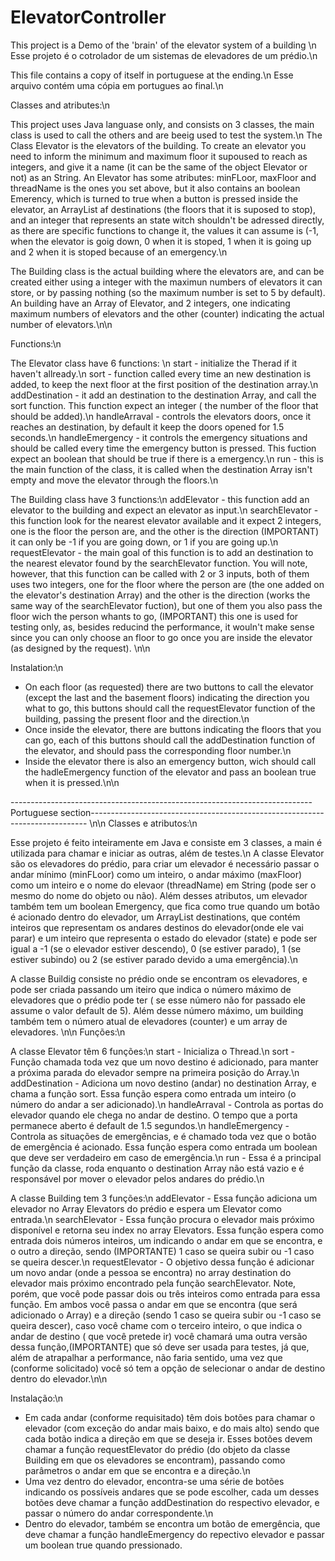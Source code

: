 # ElevatorController
This project is a Demo of the 'brain' of the elevator system of a building \n
Esse projeto é o cotrolador de um sistemas de elevadores de um prédio.\n

This file contains a copy of itself in portuguese at the ending.\n
Esse arquivo contém uma cópia em portugues ao final.\n

Classes and atributes:\n

This project uses Java languase only, and consists on 3 classes, the main class is used to call the others and are beeig used to test the system.\n
The Class Elevator is the elevators of the building. To create an elevator you need to inform the minimum and maximum floor it supoused to reach as integers, and give it a name (it can be the same of the object Elevator or not) as an String. An Elevator has some atributes: minFLoor, maxFloor and threadName is the ones you set above, but it also contains an boolean Emerency, which is turned to true when a button is pressed inside the elevator, an ArrayList af destinations (the floors that it is suposed to stop), and an integer that represents an state  witch shouldn't be adressed directly, as there are specific functions to change it, the values it can assume is (-1, when the elevator is goig down, 0 when it is stoped, 1 when it is going up and 2 when it is stoped because of an emergency.\n

The Building class is the actual building where the elevators are, and can be created either using a integer with the maximun numbers of elevators it can store, or by passing nothing (so the maximum number is set to 5 by default). An building have an Array of Elevator, and 2 integers, one indicating maximum numbers of elevators and the other (counter) indicating the actual number of elevators.\n\n


Functions:\n

The Elevator class have 6 functions: \n
start - initialize the Therad if it haven't allready.\n
sort - function called every time an new destination is added, to keep the next floor at the first position of the destination array.\n
addDestination - it add an destination to the destination Array, and call the sort function. This function expect an integer ( the number of the floor that should be added).\n
handleArraval - controls the elevators doors, once it reaches an destination, by default it keep the doors opened for 1.5 seconds.\n
handleEmergency - it controls the emergency situations and should be called every time the emergency button is pressed. This fuction expect an boolean that should be true if there is a emergency.\n
run - this is the main function of the class, it is called when the destination Array isn't empty and move the elevator through the floors.\n

The Building class have 3 functions:\n
addElevator - this function add an elevator to the building and expect an elevator as input.\n
searchElevator - this function look for the nearest elevator available and it expect 2 integers, one is the floor the person are, and the other is the direction (IMPORTANT) it can only be -1 if you are going down, or 1 if you are going up.\n
requestElevator - the main goal of this function is to add an destination to the nearest elevator found by the searchElevator function. You will note, however, that this function can be called with 2 or 3 inputs, both of them uses two integers, one for the floor where the person are (the one added on the elevator's destination Array) and the other is the direction (works the same way of the searchElevator fuction), but one of them you also pass the floor wich the person whants to go, (IMPORTANT) this one is used for testing only, as, besides reducind the performance, it wouln't make sense since you can only choose an floor to go once you are inside the elevator (as designed by the request). \n\n


Instalation:\n

- On each floor (as requested) there are two buttons to call the elevator (except the last and the basement floors) indicating the direction you what to go, this buttons should call the requestElevator function of the building, passing the present floor and the direction.\n
- Once inside the elevator, there are buttons indicating the floors that you can go, each of this buttons should call the addDestination function of the elevator, and should pass the corresponding floor number.\n
- Inside the elevator there is also an emergency button, wich should call the hadleEmergency function of the elevator and pass an boolean true when it is pressed.\n\n



---------------------------------------------------------------------------Portuguese section-----------------------------------------------------------------------------
\n\n
Classes e atributos:\n

Esse projeto é feito inteiramente em Java e consiste em 3 classes, a main é utilizada para chamar e iniciar as outras, além de testes.\n
A classe Elevator são os elevadores do prédio, para criar um elevador é necessário passar o andar mínimo (minFLoor) como um inteiro, o andar máximo (maxFloor) como um inteiro e o nome do elevaor (threadName) em String (pode ser o mesmo do nome do objeto ou não). Além desses atributos, um elevador também tem um boolean Emergency, que fica como true quando um botão é acionado dentro do elevador, um ArrayList destinations, que contém inteiros que representam os andares destinos do elevador(onde ele vai parar) e um inteiro que representa o estado do elevador (state) e pode ser igual a -1 (se o elevador estiver descendo), 0 (se estiver parado), 1 (se estiver subindo) ou 2 (se estiver parado devido a uma emergência).\n

A classe Buildig consiste no prédio onde se encontram os elevadores, e pode ser criada passando um iteiro que indica o número máximo de elevadores que o prédio pode ter ( se esse número não for passado ele assume o valor default de 5). Além desse número máximo, um building também tem o número atual de elevadores (counter) e um array de elevadores.
\n\n
Funções:\n

A classe Elevator têm 6 funções:\n
start - Inicializa o Thread.\n
sort - Função chamada toda vez que um novo destino é adicionado, para manter a próxima parada do elevador sempre na primeira posição do Array.\n
addDestination - Adiciona um novo destino (andar) no destination Array, e chama a função sort. Essa função espera como entrada um inteiro (o número do andar a ser adicionado).\n
handleArraval - Controla as portas do elevador quando ele chega no andar de destino. O tempo que a porta permanece aberto é default de 1.5 segundos.\n
handleEmergency - Controla as situações de emergências, e é chamado toda vez que o botão de emergência é acionado. Essa função espera como entrada um boolean que deve ser verdadeiro em caso de emergência.\n
run - Essa é a principal função da classe, roda enquanto o destination Array não está vazio e é responsável por mover o elevador pelos andares do prédio.\n

A classe Building tem 3 funções:\n
addElevator - Essa função adiciona um elevador no Array Elevators do prédio e espera um Elevator como entrada.\n
searchElevator - Essa função procura o elevador mais próximo disponível e retorna seu index no array Elevators. Essa função espera como entrada dois números inteiros, um indicando o andar em que se encontra, e o outro a direção, sendo (IMPORTANTE) 1 caso se queira subir ou -1 caso se queira descer.\n
requestElevator - O objetivo dessa função é adicionar um novo andar (onde a pessoa se encontra) no array destination do elevador mais próximo encontrado pela função searchElevator. Note, porém, que você pode passar dois ou três inteiros como entrada para essa função. Em ambos você passa o andar em que se encontra (que será adicionado o Array) e a direção (sendo 1 caso se queira subir ou -1 caso se queira descer), caso você chame com o terceiro inteiro, o que indica o andar de destino ( que você pretede ir) você chamará uma outra versão dessa função,(IMPORTANTE) que só deve ser usada para testes, já que, além de atrapalhar a performance, não faria sentido, uma vez que (conforme solicitado) você só tem a opção de selecionar o andar de destino dentro do elevador.\n\n


Instalação:\n

- Em cada andar (conforme requisitado) têm dois botões para chamar o elevador (com exceção do andar mais baixo, e do mais alto) sendo que cada botão indica a direção em que se deseja ir. Esses botões devem chamar a função requestElevator do prédio (do objeto da classe Building em que os elevadores se encontram), passando como parâmetros o andar em que se encontra e a direção.\n
- Uma vez dentro do elevador, encontra-se uma série de botões indicando os possíveis andares que se pode escolher, cada um desses botões deve chamar a função addDestination do respectivo elevador, e passar o número do andar correspondente.\n
- Dentro do elevador, também se encontra um botão de emergência, que deve chamar a função handleEmergency do repectivo elevador e passar um boolean true quando pressionado.

